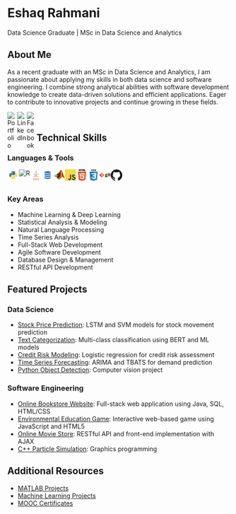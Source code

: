 # Eshaq Rahmani
Data Science Graduate | MSc in Data Science and Analytics 

## About Me
As a recent graduate with an MSc in Data Science and Analytics, I am passionate about applying my skills in both data science and software engineering. I combine strong analytical abilities with software development knowledge to create data-driven solutions and efficient applications. Eager to contribute to innovative projects and continue growing in these fields.


[<img align="left" alt="Portfolio" width="22px" src="https://cdn.jsdelivr.net/npm/simple-icons@v3/icons/googlechrome.svg" />][website]
[<img align="left" alt="LinkedIn" width="22px" src="https://cdn.jsdelivr.net/npm/simple-icons@v3/icons/linkedin.svg" />][linkedin]
[<img align="left" alt="Facebook" width="22px" src="https://cdn.jsdelivr.net/npm/simple-icons@v3/icons/facebook.svg" />][facebook]

<br />

## Technical Skills

### Languages & Tools
<img align="left" alt="Python" width="26px" src="https://raw.githubusercontent.com/github/explore/80688e429a7d4ef2fca1e82350fe8e3517d3494d/topics/python/python.png" />
<img align="left" alt="R" width="26px" src="https://www.r-project.org/logo/Rlogo.svg" />
<img align="left" alt="Java" width="26px" src="https://raw.githubusercontent.com/github/explore/80688e429a7d4ef2fca1e82350fe8e3517d3494d/topics/java/java.png" />
<img align="left" alt="SQL" width="26px" src="https://raw.githubusercontent.com/github/explore/80688e429a7d4ef2fca1e82350fe8e3517d3494d/topics/sql/sql.png" />
<img align="left" alt="MATLAB" width="26px" src="https://raw.githubusercontent.com/github/explore/80688e429a7d4ef2fca1e82350fe8e3517d3494d/topics/matlab/matlab.png" />
<img align="left" alt="JavaScript" width="26px" src="https://raw.githubusercontent.com/github/explore/80688e429a7d4ef2fca1e82350fe8e3517d3494d/topics/javascript/javascript.png" />
<img align="left" alt="HTML5" width="26px" src="https://raw.githubusercontent.com/github/explore/80688e429a7d4ef2fca1e82350fe8e3517d3494d/topics/html/html.png" />
<img align="left" alt="CSS3" width="26px" src="https://raw.githubusercontent.com/github/explore/80688e429a7d4ef2fca1e82350fe8e3517d3494d/topics/css/css.png" />
<img align="left" alt="Git" width="26px" src="https://raw.githubusercontent.com/github/explore/80688e429a7d4ef2fca1e82350fe8e3517d3494d/topics/git/git.png" />
<img align="left" alt="GitHub" width="26px" src="https://raw.githubusercontent.com/github/explore/78df643247d429f6cc873026c0622819ad797942/topics/github/github.png" />

<br />
<br />

### Key Areas
- Machine Learning & Deep Learning
- Statistical Analysis & Modeling
- Natural Language Processing
- Time Series Analysis
- Full-Stack Web Development
- Agile Software Development
- Database Design & Management
- RESTful API Development

## Featured Projects

### Data Science
- [Stock Price Prediction](link-to-repo): LSTM and SVM models for stock movement prediction
- [Text Categorization](link-to-repo): Multi-class classification using BERT and ML models
- [Credit Risk Modeling](link-to-repo): Logistic regression for credit risk assessment
- [Time Series Forecasting](link-to-repo): ARIMA and TBATS for demand prediction
- [Python Object Detection](https://github.com/eshaq95/RsBot): Computer vision project

### Software Engineering
- [Online Bookstore Website](link-to-repo): Full-stack web application using Java, SQL, HTML/CSS
- [Environmental Education Game](link-to-repo): Interactive web-based game using JavaScript and HTML5
- [Online Movie Store](link-to-repo): RESTful API and front-end implementation with AJAX
- [C++ Particle Simulation](https://github.com/eshaq95/Particle_explosion_Project): Graphics programming

## Additional Resources
- [MATLAB Projects](https://github.com/eshaq95/MATLAB-projects)
- [Machine Learning Projects](https://github.com/eshaq95/Machine_learning)
- [MOOC Certificates](https://github.com/eshaq95/MOOC-certificates)

[website]: https://eshaq95.github.io/Portfolio/
[linkedin]: https://www.linkedin.com/in/eshaq-rahmani-495043197/
[facebook]: http://www.facebook.com/isak.rahmani
